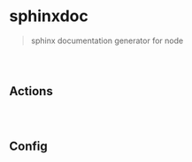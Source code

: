 # sphinxdoc

> sphinx documentation generator for node

```autoclass:: Sphinxdoc
```

```autofunction:: handleError
```

```autofunction:: external:action.action
```

## Actions

```autofunction:: external:actions/build
```

```autofunction:: external:actions/clean
```

```autofunction:: external:actions/start
```

## Config

```autofunction:: createConfig.createConfig
```
